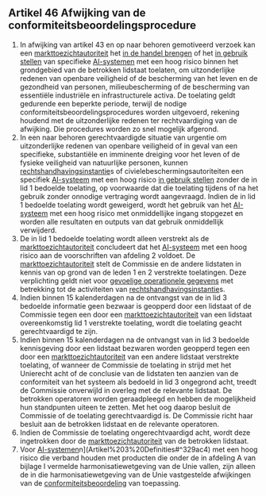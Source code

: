 ## Artikel 46 Afwijking van de conformiteitsbeoordelingsprocedure

1. In afwijking van artikel 43 en op naar behoren gemotiveerd verzoek kan een [markttoezichtautoriteit](a3.md#^mta) het [in de handel brengen](a3.md#^handel) of het [in gebruik stellen](a3.md#^gebruik) van specifieke [AI-systemen](a3.md#^ai-systeem) met een hoog risico binnen het grondgebied van de betrokken lidstaat toelaten, om uitzonderlijke redenen van openbare veiligheid of de bescherming van het leven en de gezondheid van personen, milieubescherming of de bescherming van essentiële industriële en infrastructurele activa. De toelating geldt gedurende een beperkte periode, terwijl de nodige conformiteitsbeoordelingsprocedures worden uitgevoerd, rekening houdend met de uitzonderlijke redenen ter rechtvaardiging van de afwijking. Die procedures worden zo snel mogelijk afgerond.
2. In een naar behoren gerechtvaardigde situatie van urgentie om uitzonderlijke redenen van openbare veiligheid of in geval van een specifieke, substantiële en imminente dreiging voor het leven of de fysieke veiligheid van natuurlijke personen, kunnen [rechtshandhavingsinstantie](a3.md#^rhi)s of civielebeschermingsautoriteiten een specifiek [AI-systeem](a3.md#^ai-systeem) met een hoog risico [in gebruik stellen](a3.md#^gebruik) zonder de in lid 1 bedoelde toelating, op voorwaarde dat die toelating tijdens of na het gebruik zonder onnodige vertraging wordt aangevraagd. Indien de in lid 1 bedoelde toelating wordt geweigerd, wordt het gebruik van het [AI-systeem](a3.md#^ai-systeem) met een hoog risico met onmiddellijke ingang stopgezet en worden alle resultaten en outputs van dat gebruik onmiddellijk verwijderd.
3. De in lid 1 bedoelde toelating wordt alleen verstrekt als de [markttoezichtautoriteit](a3.md#^mta) concludeert dat het [AI-systeem](a3.md#^ai-systeem) met een hoog risico aan de voorschriften van afdeling 2 voldoet. De [markttoezichtautoriteit](a3.md#^mta) stelt de Commissie en de andere lidstaten in kennis van op grond van de leden 1 en 2 verstrekte toelatingen. Deze verplichting geldt niet voor [gevoelige operationele gegevens](a3.md#^gog) met betrekking tot de activiteiten van [rechtshandhavingsinstantie](a3.md#^rhi)s.
4. Indien binnen 15 kalenderdagen na de ontvangst van de in lid 3 bedoelde informatie geen bezwaar is geopperd door een lidstaat of de Commissie tegen een door een [markttoezichtautoriteit](a3.md#^mta) van een lidstaat overeenkomstig lid 1 verstrekte toelating, wordt die toelating geacht gerechtvaardigd te zijn.
5. Indien binnen 15 kalenderdagen na de ontvangst van in lid 3 bedoelde kennisgeving door een lidstaat bezwaren worden geopperd tegen een door een [markttoezichtautoriteit](a3.md#^mta) van een andere lidstaat verstrekte toelating, of wanneer de Commissie de toelating in strijd met het Unierecht acht of de conclusie van de lidstaten ten aanzien van de conformiteit van het systeem als bedoeld in lid 3 ongegrond acht, treedt de Commissie onverwijld in overleg met de relevante lidstaat. De betrokken operatoren worden geraadpleegd en hebben de mogelijkheid hun standpunten uiteen te zetten. Met het oog daarop besluit de Commissie of de toelating gerechtvaardigd is. De Commissie richt haar besluit aan de betrokken lidstaat en de relevante operatoren.
6. Indien de Commissie de toelating ongerechtvaardigd acht, wordt deze ingetrokken door de [markttoezichtautoriteit](a3.md#^mta) van de betrokken lidstaat.
7. Voor [AI-systemen](a3.md#^ai-systeem)n](Artikel%203%20Definities#^329ac4) met een hoog risico die verband houden met producten die onder de in afdeling A van bijlage I vermelde harmonisatiewetgeving van de Unie vallen, zijn alleen de in die harmonisatiewetgeving van de Unie vastgestelde afwijkingen van de [conformiteitsbeoordeling](a3.md#^conformiteitsbeoordeling) van toepassing.